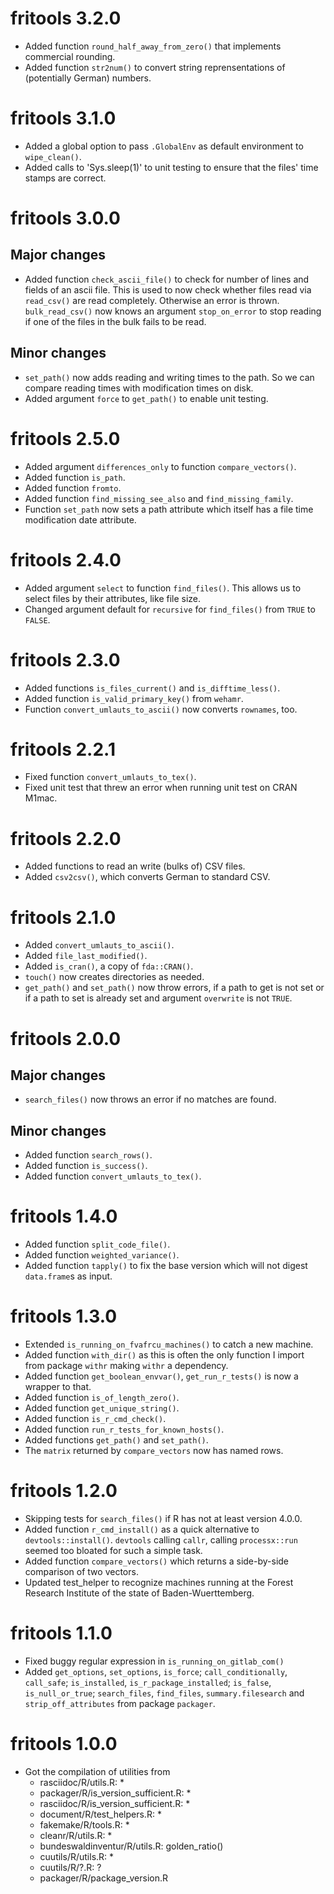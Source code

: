 # fritools 3.2.0

* Added function `round_half_away_from_zero()` that implements commercial
  rounding.
* Added function `str2num()` to convert string reprensentations of (potentially
  German) numbers.

# fritools 3.1.0

* Added a global option to pass `.GlobalEnv` as default environment to 
  `wipe_clean()`.
* Added calls to 'Sys.sleep(1)' to unit testing to ensure that the files' time
  stamps are correct.

# fritools 3.0.0

## Major changes

* Added function `check_ascii_file()` to check for number of lines and fields of
  an ascii file.
  This is used to now check whether files read via `read_csv()` are read
  completely. Otherwise an error is thrown.
  `bulk_read_csv()` now knows an argument `stop_on_error` to stop reading if one
  of the files in the bulk fails to be read.

## Minor changes

* `set_path()` now adds reading and writing times to the path. So we can compare
  reading times with modification times on disk.
* Added argument `force` to `get_path()` to enable unit testing.

# fritools 2.5.0

* Added argument `differences_only` to function `compare_vectors()`.
* Added function `is_path`.
* Added function `fromto`.
* Added function `find_missing_see_also` and `find_missing_family`.
* Function `set_path` now sets a path attribute which itself has a file time
  modification date attribute.

# fritools 2.4.0

* Added argument `select` to function `find_files()`. This allows us to select
  files by their attributes, like file size. 
* Changed argument default for `recursive` for `find_files()` from `TRUE` to
  `FALSE`.

# fritools 2.3.0

* Added functions `is_files_current()` and `is_difftime_less()`.
* Added function `is_valid_primary_key()` from `wehamr`.
* Function `convert_umlauts_to_ascii()` now converts `rownames`, too.

# fritools 2.2.1

* Fixed function `convert_umlauts_to_tex()`.
* Fixed unit test that threw an error when running unit test on CRAN M1mac.

# fritools 2.2.0

* Added functions to read an write (bulks of) CSV files.
* Added `csv2csv()`, which converts German to standard CSV.

# fritools 2.1.0

* Added `convert_umlauts_to_ascii()`.
* Added `file_last_modified()`.
* Added `is_cran()`, a copy of `fda::CRAN()`.
* `touch()` now creates directories as needed.
* `get_path()` and `set_path()` now throw errors, if a path to get is not set or
  if a path to set is already set and argument `overwrite` is not `TRUE`.

# fritools 2.0.0

## Major changes
* `search_files()` now throws an error if no matches are found.

## Minor changes
* Added function `search_rows()`.
* Added function `is_success()`.
* Added function `convert_umlauts_to_tex()`.

# fritools 1.4.0

* Added function `split_code_file()`.
* Added function `weighted_variance()`.
* Added function `tapply()` to fix the base version which will not digest
  `data.frame`s as input.

# fritools 1.3.0

* Extended `is_running_on_fvafrcu_machines()` to catch a new machine.
* Added function `with_dir()` as this is often the only function I import from
  package `withr` making `withr` a dependency.
* Added function `get_boolean_envvar()`, `get_run_r_tests()` is
  now a wrapper to that.
* Added function `is_of_length_zero()`.
* Added function `get_unique_string()`.
* Added function `is_r_cmd_check()`.
* Added function `run_r_tests_for_known_hosts()`.
* Added functions `get_path()` and `set_path()`.
* The `matrix` returned by `compare_vectors` now has named rows.

# fritools 1.2.0

* Skipping tests for `search_files()` if R has not at least version 4.0.0.
* Added function `r_cmd_install()` as a quick alternative to `devtools::install()`.
  `devtools` calling `callr`, calling `processx::run` seemed too bloated for 
  such a simple task.
* Added function `compare_vectors()` which returns a side-by-side comparison of 
  two vectors.
* Updated test\_helper to recognize machines running at the Forest Research
  Institute of the state of Baden-Wuerttemberg.

# fritools 1.1.0

* Fixed buggy regular expression in `is_running_on_gitlab_com()`
* Added `get_options`, `set_options`, `is_force`; 
  `call_conditionally`, `call_safe`;
  `is_installed`, `is_r_package_installed`;
  `is_false`, `is_null_or_true`;
  `search_files`, `find_files`, `summary.filesearch` and
  `strip_off_attributes`
  from package `packager`.


# fritools 1.0.0

* Got the compilation of utilities from
   - rasciidoc/R/utils.R: *
   - packager/R/is\_version\_sufficient.R: *
   - rasciidoc/R/is\_version\_sufficient.R: *
   - document/R/test\_helpers.R: *
   - fakemake/R/tools.R: *
   - cleanr/R/utils.R: *
   - bundeswaldinventur/R/utils.R: golden\_ratio()
   - cuutils/R/utils.R: *
   - cuutils/R/?.R: ?
   - packager/R/package\_version.R




